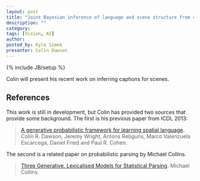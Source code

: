 ```yaml
---
layout: post
title: "Joint Bayesian inference of language and scene structure from captioned images"
description: ""
category: 
tags: [Vision, AI]
author: 
posted_by: Kyle Simek
presenter: Colin Dawson
---
```

{% include JB/setup %}

Colin will present his recent work on inferring captions for scenes.

References
-------------

This work is still in development, but Colin has provided two sources that provide some background.  The first is his previous paper from ICDL 2013:
    
> [A generative probabilistic framework for learning spatial language]({{site.baseurl}}/docs/ICDL2013.pdf). Colin R. Dawson, Jeremy Wright, Antons Rebguns, Marco Valenzuela Escarcega, Daniel Fried and Paul R. Cohen.

The second is a related paper on probabilistic parsing by Michael Collins.
    
> [Three Generative, Lexicalised Models for Statistical Parsing]({{site.baseurl}}/docs/Three_Generative_Lexicalized_Models_for_Statistical_Parsing.ps). Michael Collins.
